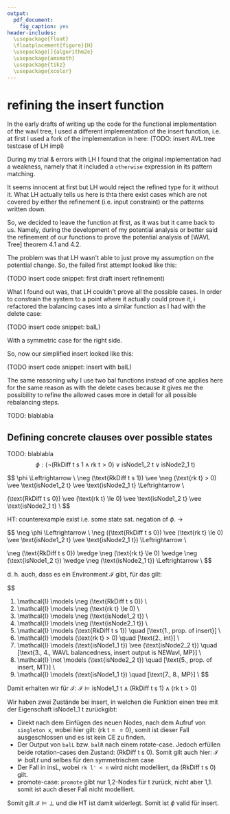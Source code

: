 ```yaml
---
output:
  pdf_document:
    fig_caption: yes
header-includes:
  \usepackage{float}
  \floatplacement{figure}{H}
  \usepackage[]{algorithm2e}
  \usepackage{amsmath}
  \usepackage{tikz}
  \usepackage{xcolor}
---
```



# refining the insert function

In the early drafts of writing up the code for the functional implementation of the wavl tree,
I used a different implementation of the insert function, i.e. at first I used a fork of the implementation
in here: (TODO: insert AVL.tree testcase of LH impl)

During my trial & errors with LH I found that the original implementation had a weakness, namely that it included a
`otherwise` expression in its pattern matching. 

It seems innocent at first but LH would reject the refined type for it without it. What LH actually tells us here is thta there exist cases which are not covered by either the refinement (i.e. input constraint) or the patterns written down. 

So, we decided to leave the function at first, as it was but it came back to us. Namely, during the development of my potential analysis or better said the refinement of our functions to prove the potential analysis of [WAVL Tree] theorem 4.1 and 4.2. 

The problem was that LH wasn't able to just prove my assumption on the potential change. So, the failed first attempt looked like this: 

(TODO  insert code snippet: first draft insert refinement)

What I found out was, that LH couldn't prove all the possible cases. In order to constrain the system to a point where it actually could prove it, i refactored the balancing cases into a similar function as I had with the delete case: 


(TODO  insert code snippet: balL)

With a symmetric case for the right side.

So, now our simplified insert looked like this: 

(TODO  insert code snippet: insert with balL)

The same reasoning why I use two bal functions instead of one applies here for the same reason as with the delete cases because it gives me the possibility to refine the allowed cases more in detail for all possible rebalancing steps.



TODO: blablabla


## Defining concrete clauses over possible states

TODO: blablabla
$$
\phi: (\neg (\text{RkDiff t s 1} \wedge \text{rk t} > 0) 
\vee \text{isNode1\_2 t} 
\vee \text{isNode2\_1 t}) 
$$

$$
\phi \Leftrightarrow \\
\neg (\text{RkDiff t s 1}) \vee \neg (\text{rk t} > 0)
\vee \text{isNode1\_2 t} 
\vee \text{isNode2\_1 t} \Leftrightarrow \\

(\text{RkDiff t s 0}) \vee (\text{rk t} \le 0)
\vee \text{isNode1\_2 t} 
\vee \text{isNode2\_1 t} \\
$$

HT: counterexample exist i.e. some state sat. negation of $\phi$. ->

$$
\neg \phi \Leftrightarrow \\
\neg ((\text{RkDiff t s 0}) \vee (\text{rk t} \le 0)
\vee \text{isNode1\_2 t} 
\vee \text{isNode2\_1 t}) \Leftrightarrow \\

\neg (\text{RkDiff t s 0}) \wedge \neg (\text{rk t} \le 0)
\wedge \neg (\text{isNode1\_2 t}) 
\wedge \neg (\text{isNode2\_1 t}) \Leftrightarrow \\
$$

d. h. auch, dass es ein Environment $\mathcal{I}$ gibt, für das gilt: 

$$
1. \mathcal{I} \models \neg  (\text{RkDiff t s 0}) \\
2. \mathcal{I} \models \neg  (\text{rk t} \le 0) \\
3. \mathcal{I} \models \neg  (\text{isNode1\_2 t})  \\
4. \mathcal{I} \models \neg  (\text{isNode2\_1 t})  \\
5. \mathcal{I} \models (\text{RkDiff t s 1}) \quad [\text{1., prop. of insert}]  \\
6. \mathcal{I} \models (\text{rk t} > 0) \quad [\text{2., int}] \\
7. \mathcal{I} \models (\text{isNode1\_1 t}) \vee (\text{isNode2\_2 t}) \quad [\text{3., 4., WAVL balancedness, insert output is NEWavl, MP}] \\
8. \mathcal{I} \not \models (\text{isNode2\_2 t}) \quad [\text{5., prop. of insert, MT}] \\
9. \mathcal{I} \models (\text{isNode1\_1 t}) \quad [\text{7., 8., MP}] \\
$$

Damit erhalten wir für $\mathcal{I}$: 
$\mathcal{I} \models \text{isNode1\_1 t} \wedge (\text{RkDiff t s 1}) \wedge (\text{rk t} > 0)$

Wir haben zwei Zustände bei insert, in welchen die Funktion einen tree mit der Eigenschaft $\text{isNode1\_1 t}$ zurückgibt: 
* Direkt nach dem Einfügen des neuen Nodes, nach dem Aufruf von `singleton x`, wobei hier gilt: $(\text{rk t} == 0)$, somit ist dieser Fall ausgeschlossen und es ist kein CE zu finden. 
* Der Output von `balL` bzw. `balR` nach einem rotate-case. Jedoch erfüllen beide rotation-cases den Zustand: $(\text{RkDiff t s 0})$. Somit gilt auch hier: $\mathcal{I} \not \models balL t$ und selbes für den symmetrischen case
* Der Fall in insL, wobei `rk l' < n` wird nicht modelliert, da $(\text{RkDiff t s 0})$ gilt.
* promote-case: `promote` gibt nur 1,2-Nodes für t zurück, nicht aber 1,1. somit ist auch dieser Fall nicht modelliert. 

Somit gilt $\mathcal{I} \models \bot$ und die HT ist damit widerlegt. Somit ist $\phi$ valid für insert. 
